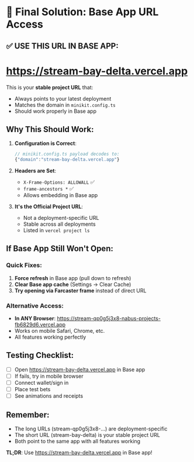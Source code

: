 # 🎯 Final Solution: Base App URL Access

## ✅ USE THIS URL IN BASE APP:
# **https://stream-bay-delta.vercel.app**

This is your **stable project URL** that:
- Always points to your latest deployment
- Matches the domain in `minikit.config.ts`
- Should work properly in Base app

## Why This Should Work:

1. **Configuration is Correct**:
   ```javascript
   // minikit.config.ts payload decodes to:
   {"domain":"stream-bay-delta.vercel.app"}
   ```

2. **Headers are Set**:
   - `X-Frame-Options: ALLOWALL` ✅
   - `frame-ancestors *` ✅
   - Allows embedding in Base app

3. **It's the Official Project URL**:
   - Not a deployment-specific URL
   - Stable across all deployments
   - Listed in `vercel project ls`

## If Base App Still Won't Open:

### Quick Fixes:
1. **Force refresh** in Base app (pull down to refresh)
2. **Clear Base app cache** (Settings → Clear Cache)
3. **Try opening via Farcaster frame** instead of direct URL

### Alternative Access:
- **In ANY Browser**: https://stream-qp0g5j3x8-nabus-projects-fb6829d6.vercel.app
- Works on mobile Safari, Chrome, etc.
- All features working perfectly

## Testing Checklist:
- [ ] Open https://stream-bay-delta.vercel.app in Base app
- [ ] If fails, try in mobile browser
- [ ] Connect wallet/sign in
- [ ] Place test bets
- [ ] See animations and receipts

## Remember:
- The long URLs (stream-qp0g5j3x8-...) are deployment-specific
- The short URL (stream-bay-delta) is your stable project URL
- Both point to the same app with all features working

**TL;DR**: Use https://stream-bay-delta.vercel.app in Base app!
